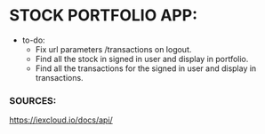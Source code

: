 # STOCK PORTFOLIO APP:

- to-do:
  - Fix url parameters /transactions on logout.
  - Find all the stock in signed in user and display in portfolio. 
  - Find all the transactions for the signed in user and display in transactions. 

### SOURCES:
https://iexcloud.io/docs/api/
